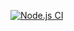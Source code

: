 [![Node.js CI](https://github.com/LihaoWang/url-shortener/actions/workflows/node.js.yml/badge.svg)](https://github.com/LihaoWang/url-shortener/actions/workflows/node.js.yml)
